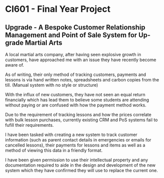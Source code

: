 # CI601 - Final Year Project
## Upgrade - A Bespoke Customer Relationship Management and Point of Sale System for Up-grade Martial Arts

A local martial arts company, after having seen explosive growth in customers, have approached me with an issue they have recently become aware of.

As of writing, their only method of tracking customers, payments and lessons is via hand written notes, spreadsheets and carbon copies from the till. (Manual system with no style or structure)

With the influx of new customers, they have not seen an equal return financially which has lead them to believe some students are attending without paying or are confused with how the payment method works.

Due to the requirement of tracking lessons and how the prices correlate with bulk lesson purchases, currently existing CRM and PoS systems fail to fufill their requirements.

I have been tasked with creating a new system to track customer information (such as parent contact details in emergencies or emails for cancelled lessons), their payments for lessons and items as well as a method of viewing this data in a friendly format.

I have been given permission to use their intellectual property and any documentation required to aide in the design and development of the new system which they have confirmed they will use to replace the current one.